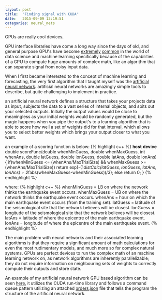 ```yaml
---
layout: post
title:  "Finding signal with CUDA"
date:   2015-09-09 13:19:51
categories: neural_nets
---
```


GPUs are really cool devices.

GPU interface libraries have come a long way since the days of old, and general purpose GPU's have become [extremely][torch] [common][caffe] in the world of data science and machine learning specifically because of the capabilities of a GPU to compute huge amounts of complex math, like an algorithm that can separate signal from noisy input data.

When I first became interested to the concept of machine learning and forecasting, the very first algorithm that I taught myself was the [artificial neural network][ann]. artificial neural networks are amazingly simple tools to describe, but quite challenging to implement in practice. 

an artificial neural network defines a structure that takes your projects data as input, subjects the data to a vast series of internal objects, and spits out your selected outputs. Initially the output values would be close to meaningless as your initial weights would be randomly generated, but the magic happens when you pipe the output's to a learning algorithm that is able to score how well a set of weights did for that interval, which allows you to select better weights which brings your output closer to what you want.

an example of a scoring function is below:
{% highlight c++ %}
__host__ __device__ double scoreFunc(double whenMinGuess, double whenMaxGuess, int whenAns, double latGuess, double lonGuess, double latAns, double lonAns){
    if(whenMinGuess <= (whenAns/MaxTrialSize)
            && whenMaxGuess >= (whenAns/MaxTrialSize))
        return exp(-(1*distCalc(latGuess, lonGuess, latAns, lonAns) + 2*fabs(whenMaxGuess-whenMinGuess))/3);
    else
        return 0;
}
{% endhighlight %}

where:
{% highlight c++ %}
whenMinGuess = LB on where the network thinks the earthquake event occurs.
whenMaxGuess = UB on where the network thinks the earthquake event occurs.
whenAns = hour on which the main earthquake event occurs (from the training set).
latGuess = latitude of the seismological site that the network believes will be closest.
lonGuess = longitude of the seismological site that the network believes will be closest.
latAns = latitude of where the epicentre of the main earthquake event.
lonAns = longitude of where the epicentre of the main earthquake event.
{% endhighlight %}

The main problem with neural networks and their associated learning algorithms is that they require a significant amount of math calculations for even the most rudimentary models, and much more so for complex natural systems. GPUs are perfect devices to run the complex math of an machine learning network on, as network algorithms are inherently parallelizable; they do not require information on neighbouring sets of weights to correctly compute their outputs and store state. 

An example of my artificial neural network GPU based algorithm can be seen [here][netKern], it utilizes the CUDA run-time library and follows a command queue pattern utilizing an attached [orders.json][orders] file that tells the program the structure of the artificial neural network.


[torch]: 	http://torch.ch/
[caffe]:	http://caffe.berkeleyvision.org/
[ann]:		https://en.wikipedia.org/wiki/Artificial_neural_network
[orders]: 	https://bitbucket.org/zeryx/earthquake_forecaster/src/725ec7a5100acc0a0db86239d025d00ec0c916b8/orders.json
[netKern]: https://bitbucket.org/zeryx/earthquake_forecaster/src/725ec7a5100acc0a0db86239d025d00ec0c916b8/kernels/networkKernel.cu
